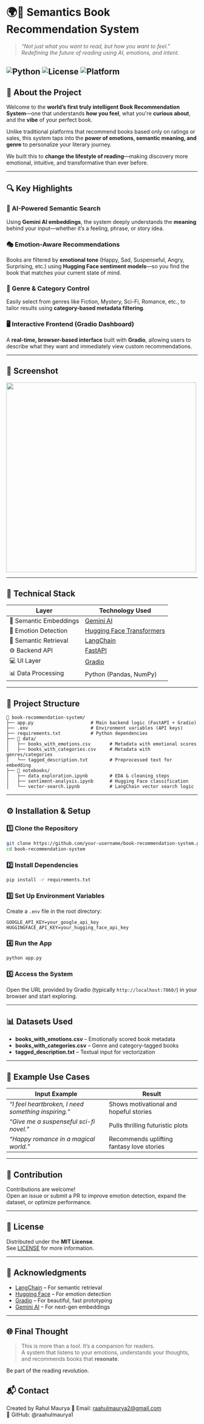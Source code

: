 
# 🌍📖 Semantics Book Recommendation System

> _“Not just what you want to read, but how you want to feel.”_  
> _Redefining the future of reading using AI, emotions, and intent._

![Python](https://img.shields.io/badge/Python-3.8%2B-blue)
![License](https://img.shields.io/badge/License-MIT-green)
![Platform](https://img.shields.io/badge/Platform-Streamlit-red)
---

## 🚀 About the Project

Welcome to the **world’s first truly intelligent Book Recommendation System**—one that understands **how you feel**, what you're **curious about**, and the **vibe** of your perfect book.

Unlike traditional platforms that recommend books based only on ratings or sales, this system taps into the **power of emotions, semantic meaning, and genre** to personalize your literary journey.

We built this to **change the lifestyle of reading**—making discovery more emotional, intuitive, and transformative than ever before.

---

## 🔍 Key Highlights

### 🧠 AI-Powered Semantic Search  
Using **Gemini AI embeddings**, the system deeply understands the **meaning** behind your input—whether it’s a feeling, phrase, or story idea.

### 🎭 Emotion-Aware Recommendations  
Books are filtered by **emotional tone** (Happy, Sad, Suspenseful, Angry, Surprising, etc.) using **Hugging Face sentiment models**—so you find the book that matches your current state of mind.

### 🧩 Genre & Category Control  
Easily select from genres like Fiction, Mystery, Sci-Fi, Romance, etc., to tailor results using **category-based metadata filtering**.

### 🖥️ Interactive Frontend (Gradio Dashboard)  
A **real-time, browser-based interface** built with **Gradio**, allowing users to describe what they want and immediately view custom recommendations.

---


## 📸 Screenshot

<img src="https://github.com/raahulmaurya1/Semantic-Book-recommendation/blob/e08b766e8bdda2271cd275f86acc576583db228b/Picture1.png" width="500" height="500"/>

---

## 🧪 Technical Stack

| Layer                | Technology Used                                 |
|----------------------|--------------------------------------------------|
| 🧠 Semantic Embeddings | [Gemini AI](https://deepmind.google/technologies/gemini/) |
| 📖 Emotion Detection  | [Hugging Face Transformers](https://huggingface.co/) |
| 🔗 Semantic Retrieval | [LangChain](https://www.langchain.com/)          |
| ⚙️ Backend API        | [FastAPI](https://fastapi.tiangolo.com/)         |
| 💻 UI Layer           | [Gradio](https://www.gradio.app/)                |
| 📊 Data Processing    | Python (Pandas, NumPy)                           |

---

## 📂 Project Structure

```
📁 book-recommendation-system/
├── app.py                     # Main backend logic (FastAPI + Gradio)
├── .env                       # Environment variables (API keys)
├── requirements.txt           # Python dependencies
├── 📁 data/
│   ├── books_with_emotions.csv       # Metadata with emotional scores
│   ├── books_with_categories.csv     # Metadata with genres/categories
│   └── tagged_description.txt        # Preprocessed text for embedding
├── 📁 notebooks/
│   ├── data_exploration.ipynb        # EDA & cleaning steps
│   ├── sentiment-analysis.ipynb      # Hugging Face classification
│   └── vector-search.ipynb           # LangChain vector search logic
```

---

## ⚙️ Installation & Setup

### 1️⃣ Clone the Repository
```bash
git clone https://github.com/your-username/book-recommendation-system.git
cd book-recommendation-system
```

### 2️⃣ Install Dependencies
```bash
pip install -r requirements.txt
```

### 3️⃣ Set Up Environment Variables
Create a `.env` file in the root directory:
```env
GOOGLE_API_KEY=your_google_api_key
HUGGINGFACE_API_KEY=your_hugging_face_api_key
```

### 4️⃣ Run the App
```bash
python app.py
```

### 5️⃣ Access the System
Open the URL provided by Gradio (typically `http://localhost:7860/`) in your browser and start exploring.

---

## 📊 Datasets Used

- **books_with_emotions.csv** – Emotionally scored book metadata  
- **books_with_categories.csv** – Genre and category-tagged books  
- **tagged_description.txt** – Textual input for vectorization

---

## 🔬 Example Use Cases

| Input Example | Result |
|---------------|--------|
| _“I feel heartbroken, I need something inspiring.”_ | Shows motivational and hopeful stories |
| _“Give me a suspenseful sci-fi novel.”_ | Pulls thrilling futuristic plots |
| _“Happy romance in a magical world.”_ | Recommends uplifting fantasy love stories |

---

## 🤝 Contribution

Contributions are welcome!  
Open an issue or submit a PR to improve emotion detection, expand the dataset, or optimize performance.

---

## 📜 License

Distributed under the **MIT License**.  
See [LICENSE](LICENSE) for more information.

---

## 🙏 Acknowledgments

- [LangChain](https://www.langchain.com/) – For semantic retrieval  
- [Hugging Face](https://huggingface.co/) – For emotion detection  
- [Gradio](https://www.gradio.app/) – For beautiful, fast prototyping  
- [Gemini AI](https://deepmind.google/technologies/gemini/) – For next-gen embeddings

---

## 🌐 Final Thought

> This is more than a tool. It’s a companion for readers.  
> A system that listens to your emotions, understands your thoughts, and recommends books that **resonate**.

Be part of the reading revolution.

## 📬 Contact

Created by Rahul Maurya 
📧 Email: raahulmaurya2@gmail.com  
🔗 GitHub: @raahulmaurya1

